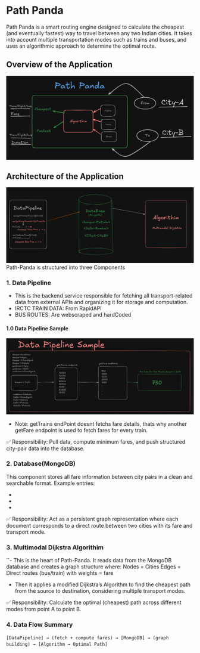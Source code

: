 # Path Panda

Path Panda is a smart routing engine designed to calculate the cheapest (and eventually fastest) way to travel between any two Indian cities. It takes into account multiple transportation modes such as trains and buses, and uses an algorithmic approach to determine the optimal route.

## Overview of the Application

![Overview](Overview.png)

## Architecture of the Application

![Architecture](Architecture.png)
Path-Panda is structured into three Components

### 1. Data Pipeline

- This is the backend service responsible for fetching all transport-related data from external APIs and organizing it for storage and computation.
- IRCTC TRAIN DATA: From RapidAPI
- BUS ROUTES: Are webscraped and hardCoded

#### 1.0 Data Pipeline Sample

![SampleDataPipeline](sampleDataPipeline.png)

- Note: getTrains endPoint doesnt fetchs fare details, thats why another getFare endpoint is used to fetch fares for every train.

✅ Responsibility: Pull data, compute minimum fares, and push structured city-pair data into the database.

### 2. Database(MongoDB)

This component stores all fare information between city pairs in a clean and searchable format. Example entries:

- <Kanpur-Patiala>

- <Delhi-Mumbai>

- <CityA-CityB>

✅ Responsibility: Act as a persistent graph representation where each document corresponds to a direct route between two cities with its fare and transport mode.

### 3. Multimodal Dijkstra Algorithim

``- This is the heart of Path-Panda. It reads data from the MongoDB database and creates a graph structure where:
Nodes = Cities
Edges = Direct routes (bus/train) with weights = fare

- Then it applies a modified Dijkstra’s Algorithm to find the cheapest path from the source to destination, considering multiple transport modes.

✅ Responsibility: Calculate the optimal (cheapest) path across different modes from point A to point B.

### 4. Data Flow Summary

`[DataPipeline] → (fetch + compute fares) → [MongoDB] → (graph building) → [Algorithm → Optimal Path]`
